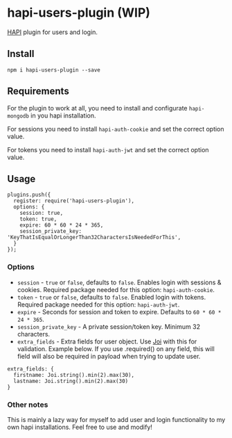 # hapi-users-plugin (WIP)

[HAPI](http://hapijs.com/) plugin for users and login.

## Install

```
npm i hapi-users-plugin --save
```

## Requirements

For the plugin to work at all, you need to install and configurate `hapi-mongodb` in you hapi installation.

For sessions you need to install `hapi-auth-cookie` and set the correct option value.

For tokens you need to install `hapi-auth-jwt` and set the correct option value.

## Usage

```
plugins.push({
  register: require('hapi-users-plugin'),
  options: {
    session: true,
    token: true,
    expire: 60 * 60 * 24 * 365,
    session_private_key: 'KeyThatIsEqualOrLongerThan32CharactersIsNeededForThis',
  }
});
```

### Options

- `session` - `true` or `false`, defaults to `false`. Enables login with sessions & cookies. Required package needed for this option: `hapi-auth-cookie`.
- `token` - `true` or `false`, defaults to `false`. Enabled login with tokens. Required package needed for this option: `hapi-auth-jwt`.
- `expire` -  Seconds for session and token to expire. Defaults to `60 * 60 * 24 * 365`.
- `session_private_key` - A private session/token key. Minimum 32 characters.
- `extra_fields` - Extra fields for user object. Use [Joi](https://github.com/hapijs/joi) with this for validation. Example below. If you use .required() on any field, this will field will also be required in payload when trying to update user.

```
extra_fields: {
  firstname: Joi.string().min(2).max(30),
  lastname: Joi.string().min(2).max(30)
}
```

### Other notes

This is mainly a lazy way for myself to add user and login functionality to my own hapi installations. Feel free to use and modify!
